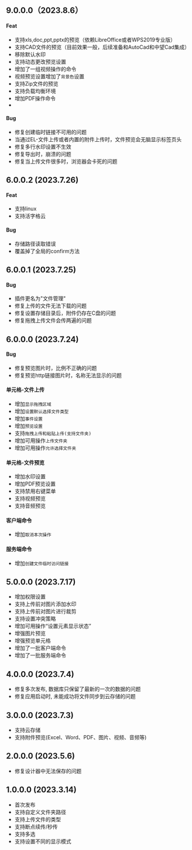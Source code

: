 ﻿## 9.0.0.0（2023.8.6）

#### Feat

- 支持xls,doc,ppt,pptx的预览（依赖LibreOffice或者WPS2019专业版）
- 支持CAD文件的预览（目前效果一般，后续准备和AutoCad和中望Cad集成）
- 移除默认水印
- 支持动态更改预览设置
- 增加了一组视频操作的命令
- 视频预览设置增加了`背景色`设置
- 支持Zip文件的预览
- 支持负载均衡环境
- 增加PDF操作命令
- 

#### Bug

- 修复创建临时链接不可用的问题
- 当通过EL-文件上传或者内置的附件上传时，文件预览会无脑显示标签页头
- 修复多行水印设置不生效
- 修复导出时，崩溃的问题
- 修复当上传文件很多时，浏览器会卡死的问题

## 6.0.0.2 (2023.7.26)

#### Feat

- 支持linux
- 支持活字格云

#### Bug

- 存储路径读取错误
- 覆盖掉了全局的confirm方法

## 6.0.0.1 (2023.7.25)

#### Bug

- 插件更名为"文件管理"
- 修复上传的文件无法下载的问题
- 修复设置存储目录后，附件仍存在C盘的问题
- 修复拖拽上传文件会传两遍的问题

## 6.0.0.0 (2023.7.24)

#### Bug

- 修复预览图片时，比例不正确的问题
- 修复预览http链接图片时，名称无法显示的问题

#### 单元格-文件上传

- 增加`显示拖拽区域`
- 增加`设置默认选择文件类型`
- 增加`事件设置`
- 增加`预览设置`
- 支持`拖拽上传和粘贴上传(支持文件夹)`
- 增加可用操作`上传文件夹`
- 增加可用操作`允许选择文件夹`

#### 单元格-文件预览

- 增加水印设置
- 增加PDF预览设置
- 支持禁用右键菜单
- 支持视频预览
- 支持音频预览

#### 客户端命令

- 增加`取消本次操作`

#### 服务端命令

- 增加`创建文件临时访问链接`

## 5.0.0.0 (2023.7.17)

- 增加权限设置
- 支持上传前对图片添加水印
- 支持上传前对图片进行裁剪
- 支持设置冲突策略
- 增加可用操作“设置元素显示状态”
- 增强图片预览
- 增强预览单元格
- 增加了一批客户端命令
- 增加了一批服务端命令

## 4.0.0.0 (2023.7.4)

- 修复多次发布, 数据库只保留了最新的一次的数据的问题
- 修复应用启动时, 未能成功将文件同步到云存储的问题

## 3.0.0.0 (2023.7.3)

- 支持云存储
- 支持附件预览(Excel、Word、PDF、图片、视频、音频等)

## 2.0.0.0 (2023.5.6)

- 修复设计器中无法保存的问题

## 1.0.0.0 (2023.3.14)

- 首次发布
- 支持自定义文件夹路径
- 支持上传文件的类型
- 支持断点续传/秒传
- 支持多选
- 支持设置不同的显示模式